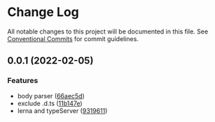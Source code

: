 # Change Log

All notable changes to this project will be documented in this file.
See [Conventional Commits](https://conventionalcommits.org) for commit guidelines.

## 0.0.1 (2022-02-05)


### Features

* body parser ([66aec5d](https://github.com/godgiven-project/typeServerLib/commit/66aec5d1547cb495d803922978fe2c1bd28b4f20))
* exclude .d.ts ([11b147e](https://github.com/godgiven-project/typeServerLib/commit/11b147e5c7d8d2170bc7d3666817245edda6cbf0))
* lerna and typeServer ([9319611](https://github.com/godgiven-project/typeServerLib/commit/9319611c8a75a9d1cec4fcf9f41b413d37d3edf4))

